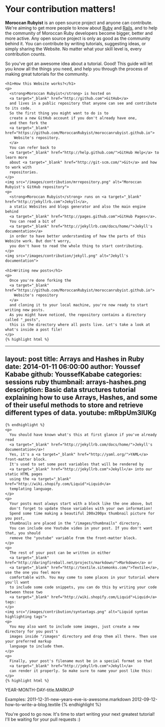 <h1>Your contribution matters!</h1>
      <p>
        <strong>Moroccan Rubyist</strong> is an open source project
        and anyone can contribute. We're aiming to get more people to know about
        <a target="_blank" href="http://ruby-lang.org">Ruby</a> and
        <a target="_blank" href="http://rubyonrails.org">Rails</a>,
        and to help the community of Moroccan Ruby developers become bigger, better and more active.
        Any open source project is only as good as the 
        community behind it. You can contribute by writing tutorials, 
        suggesting ideas, or simply sharing the Website. No matter what 
        your skill level is, every contribution counts.
      </p>
    <p>
      So you've got an awesome idea about a tutorial. Good! This guide
      will let you know all the things you need, and help you through the process
      of making great tutorials for the community.
    </p>

    <h1>How this Website works?</h1>
    <p>
      <strong>Moroccan Rubyist</strong> is hosted on 
      <a target="_blank" href="http://github.com">GitHub</a>
      and lives in a public repository that anyone can see and contribute to its code.
      So the first thing you might want to do is to
      create a new GitHub account if you don't already have one,
      and then fork the
      <a target="_blank" href="https://github.com/MoroccanRubyist/moroccanrubyist.github.io">
        Website's repository.
      </a> 
      You can refer back to
      <a target="_blank" href="http://help.github.com/">GitHub Help</a> to learn more
      about <a target="_blank" href="http://git-scm.com/">Git</a> and how to work with
      repositories.
    </p>
    <img src="/images/contribution/mrrepository.png" alt="Moroccan Rubyist's GitHub repository">
    <p>
      <strong>Moroccan Rubyist</strong> runs on <a target="_blank" href="http://jekyllrb.com">Jekyll</a>,
      a static Websites and blogs generator and also the main engine behind
      <a target="_blank" href="http://pages.github.com">GitHub Pages</a>.
      You can read a bit of
      <a target="_blank" href="http://jekyllrb.com/docs/home/">Jekyll's documentation</a>
      in order to have better understanding of how the parts of this Website work. But don't worry,
      you don't have to read the whole thing to start contributing.
    </p>
    <img src="/images/contribution/jekyll.png" alt="Jekyll's documentation">

    <h1>Writing new posts</h1>
    <p>
      Once you're done forking the
      <a target="_blank" href="https://github.com/MoroccanRubyist/moroccanrubyist.github.io">
        Website's repository
      </a>
      and cloning it to your local machine, you're now ready to start writing new posts.
      As you might have noticed, the repository contains a directory called "_posts",
      this is the directory where all posts live. Let's take a look at what's inside a post file!
    </p>
    {% highlight html %}
---
layout: post
title:  Arrays and Hashes in Ruby
date:   2014-01-11 06:00:00
author: Youssef Kababe
github: YoussefKababe
categories: sessions ruby
thumbnail: arrays-hashes.png
description: Basic data structures tutorial explaining how to use Arrays, 
  Hashes, and some of their useful methods to store and retrieve different
  types of data.
youtube: mRbpUm3lUKg
---
    {% endhighlight %}
    <p>
      You should have known what's this at first glance if you've already read
      <a target="_blank" href="http://jekyllrb.com/docs/home/">Jekyll's documentation</a>!
      Yes, it's a <a target="_blank" href="http://yaml.org/">YAML</a> front-matter block.
      It's used to set some post variables that will be rendered by
      <a target="_blank" href="http://jekyllrb.com">Jekyll</a> into our static HTML pages
      using the <a target="_blank" href="http://wiki.shopify.com/Liquid">Liquid</a>
      templating language. 
    </p>
    <p>
      Your posts must always start with a block like the one above, but
      don't forget to update those variables with your own information!
      Spend some time making a beautiful 200x200px thumbnail picture for you post,
      thumbnails are placed in the "/images/thumbnails" directory.
      You can include one Youtube video in your post. If you don't want that, you should
      remove the "youtube" variable from the front-matter block.
    </p>
    <p>
      The rest of your post can be written in either
      <a target="_blank" href="http://daringfireball.net/projects/markdown/">Markdown</a> or
      <a target="_blank" href="http://textile.sitemonks.com/">Textile</a>, use the one you feel more
      comfortable with. You may come to some places in your tutorial where you'll want
      to include some code snippets, you can do this by writing your code between those two
      <a target="_blank" href="http://wiki.shopify.com/Liquid">Liquid</a> tags:
    </p>
    <img src="/images/contribution/syntaxtags.png" alt="Liquid syntax highlighting tags">
    <p>
      You may also want to include some images, just create a new directory for you post's
      images inside "/images" directory and drop them all there. Then use your preferred markup
      language to include them.
    </p>
    <p>
      Finally, your post's filename must be in a special format so that 
      <a target="_blank" href="http://jekyllrb.com">Jekyll</a>
      can render it properly. So make sure to name your post like this:
    </p>
    {% highlight html %}
YEAR-MONTH-DAY-title.MARKUP

Examples:
  2011-12-31-new-years-eve-is-awesome.markdown
  2012-09-12-how-to-write-a-blog.textile
    {% endhighlight %}
    <p>
      You're good to go now. It's time to start writing your next greatest tutorial!
      I'll be waiting for your pull requests :)
    </p>
